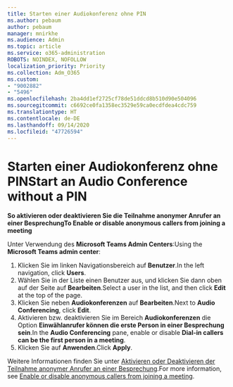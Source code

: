 ```yaml
---
title: Starten einer Audiokonferenz ohne PIN
ms.author: pebaum
author: pebaum
manager: mnirkhe
ms.audience: Admin
ms.topic: article
ms.service: o365-administration
ROBOTS: NOINDEX, NOFOLLOW
localization_priority: Priority
ms.collection: Adm_O365
ms.custom:
- "9002882"
- "5496"
ms.openlocfilehash: 2ba4dd1ef2725cf78de51ddcd8b510d90e504096
ms.sourcegitcommit: c6692ce0fa1358ec3529e59ca0ecdfdea4cdc759
ms.translationtype: HT
ms.contentlocale: de-DE
ms.lasthandoff: 09/14/2020
ms.locfileid: "47726594"
---
```

# <a name="start-an-audio-conference-without-a-pin"></a><span data-ttu-id="8fc43-102">Starten einer Audiokonferenz ohne PIN</span><span class="sxs-lookup"><span data-stu-id="8fc43-102">Start an Audio Conference without a PIN</span></span>

<span data-ttu-id="8fc43-103">**So aktivieren oder deaktivieren Sie die Teilnahme anonymer Anrufer an einer Besprechung**</span><span class="sxs-lookup"><span data-stu-id="8fc43-103">**To Enable or disable anonymous callers from joining a meeting**</span></span>

<span data-ttu-id="8fc43-104">Unter Verwendung des **Microsoft Teams Admin Centers**:</span><span class="sxs-lookup"><span data-stu-id="8fc43-104">Using the **Microsoft Teams admin center**:</span></span>

1. <span data-ttu-id="8fc43-105">Klicken Sie im linken Navigationsbereich auf **Benutzer**.</span><span class="sxs-lookup"><span data-stu-id="8fc43-105">In the left navigation, click **Users**.</span></span>
2. <span data-ttu-id="8fc43-106">Wählen Sie in der Liste einen Benutzer aus, und klicken Sie dann oben auf der Seite auf **Bearbeiten**.</span><span class="sxs-lookup"><span data-stu-id="8fc43-106">Select a user in the list, and then click **Edit** at the top of the page.</span></span>
3. <span data-ttu-id="8fc43-107">Klicken Sie neben **Audiokonferenzen** auf **Bearbeiten**.</span><span class="sxs-lookup"><span data-stu-id="8fc43-107">Next to **Audio Conferencing**, click **Edit**.</span></span>
4. <span data-ttu-id="8fc43-108">Aktivieren bzw. deaktivieren Sie im Bereich **Audiokonferenzen** die Option **Einwählanrufer können die erste Person in einer Besprechung sein**.</span><span class="sxs-lookup"><span data-stu-id="8fc43-108">In the **Audio Conferencing** pane, enable or disable **Dial-in callers can be the first person in a meeting**.</span></span>
5. <span data-ttu-id="8fc43-109">Klicken Sie auf **Anwenden**.</span><span class="sxs-lookup"><span data-stu-id="8fc43-109">Click **Apply**.</span></span>

<span data-ttu-id="8fc43-110">Weitere Informationen finden Sie unter [Aktivieren oder Deaktivieren der Teilnahme anonymer Anrufer an einer Besprechung](https://docs.microsoft.com/microsoftteams/start-an-audio-conference-over-the-phone-without-a-pin-in-teams).</span><span class="sxs-lookup"><span data-stu-id="8fc43-110">For more information, see [Enable or disable anonymous callers from joining a meeting](https://docs.microsoft.com/microsoftteams/start-an-audio-conference-over-the-phone-without-a-pin-in-teams).</span></span>
